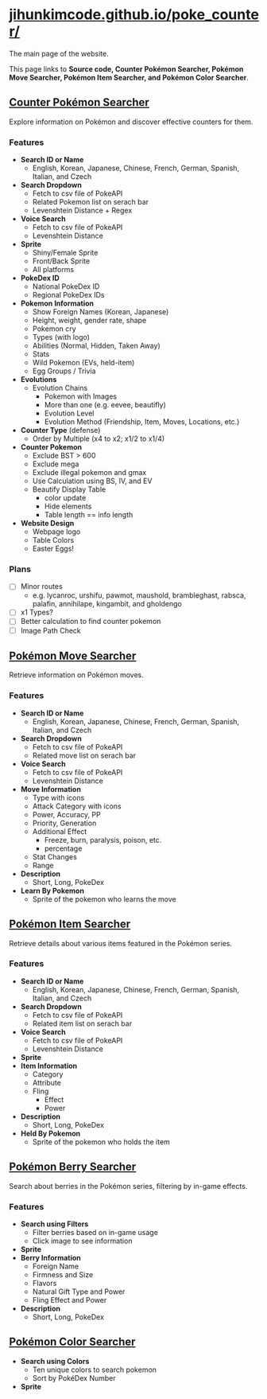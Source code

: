 # [jihunkimcode.github.io/poke_counter/](https://jihunkimcode.github.io/poke_counter/)
The main page of the website. 

This page links to **Source code, Counter Pokémon Searcher, Pokémon Move Searcher, Pokémon Item Searcher, and Pokémon Color Searcher**.

## [Counter Pokémon Searcher](https://jihunkimcode.github.io/poke_counter/pages/info.html)
Explore information on Pokémon and discover effective counters for them.

### Features
- **Search ID or Name**
    - English, Korean, Japanese, Chinese, French, German, Spanish, Italian, and Czech
- **Search Dropdown**
    - Fetch to csv file of PokeAPI
    - Related Pokemon list on serach bar
    - Levenshtein Distance + Regex
- **Voice Search**
    - Fetch to csv file of PokeAPI
    - Levenshtein Distance
- **Sprite**
    - Shiny/Female Sprite
    - Front/Back Sprite
    - All platforms
- **PokeDex ID**
    - National PokeDex ID
    - Regional PokeDex IDs
- **Pokemon Information**
    - Show Foreign Names (Korean, Japanese)
    - Height, weight, gender rate, shape
    - Pokemon cry
    - Types (with logo)
    - Abilities (Normal, Hidden, Taken Away)
    - Stats
    - Wild Pokemon (EVs, held-item)
    - Egg Groups / Trivia
- **Evolutions**
    - Evolution Chains
        - Pokemon with Images
        - More than one (e.g. eevee, beautifly)
        - Evolution Level
        - Evolution Method (Friendship, Item, Moves, Locations, etc.)
- **Counter Type** (defense)
    - Order by Multiple (x4 to x2; x1/2 to x1/4)
- **Counter Pokemon**
    - Exclude BST > 600
    - Exclude mega
    - Exclude illegal pokemon and gmax
    - Use Calculation using BS, IV, and EV
    - Beautify Display Table
        - color update
        - Hide elements
        - Table length == info length
- **Website Design**
    - Webpage logo
    - Table Colors
    - Easter Eggs!

### Plans
- [ ] Minor routes 
    - e.g. lycanroc, urshifu, pawmot, maushold, brambleghast, rabsca, palafin, annihilape, kingambit, and gholdengo
- [ ] x1 Types?
- [ ] Better calculation to find counter pokemon
- [ ] Image Path Check

## [Pokémon Move Searcher](https://jihunkimcode.github.io/poke_counter/pages/move.html)
Retrieve information on Pokémon moves.

### Features
- **Search ID or Name**
    - English, Korean, Japanese, Chinese, French, German, Spanish, Italian, and Czech
- **Search Dropdown**
    - Fetch to csv file of PokeAPI
    - Related move list on serach bar
- **Voice Search**
    - Fetch to csv file of PokeAPI
    - Levenshtein Distance
- **Move Information**
    - Type with icons
    - Attack Category with icons
    - Power, Accuracy, PP
    - Priority, Generation
    - Additional Effect
        - Freeze, burn, paralysis, poison, etc.
        - percentage
    - Stat Changes
    - Range
- **Description**
    - Short, Long, PokeDex
- **Learn By Pokemon**
    - Sprite of the pokemon who learns the move

## [Pokémon Item Searcher](https://jihunkimcode.github.io/poke_counter/pages/item.html)
Retrieve details about various items featured in the Pokémon series.

### Features
- **Search ID or Name**
    - English, Korean, Japanese, Chinese, French, German, Spanish, Italian, and Czech
- **Search Dropdown**
    - Fetch to csv file of PokeAPI
    - Related item list on serach bar
- **Voice Search**
    - Fetch to csv file of PokeAPI
    - Levenshtein Distance
- **Sprite** 
- **Item Information**
    - Category
    - Attribute
    - Fling
        - Effect
        - Power
- **Description**
    - Short, Long, PokeDex
- **Held By Pokemon**
    - Sprite of the pokemon who holds the item

## [Pokémon Berry Searcher](https://jihunkimcode.github.io/poke_counter/pages/berry.html)
Search about berries in the Pokémon series, filtering by in-game effects.

### Features
- **Search using Filters**
    - Filter berries based on in-game usage
    - Click image to see information 
- **Sprite** 
- **Berry Information**
    - Foreign Name
    - Firmness and Size
    - Flavors
    - Natural Gift Type and Power
    - Fling Effect and Power
- **Description**
    - Short, Long, PokeDex

## [Pokémon Color Searcher](https://jihunkimcode.github.io/poke_counter/pages/color.html)
- **Search using Colors**
    - Ten unique colors to search pokemon
    - Sort by PokéDex Number
- **Sprite**
